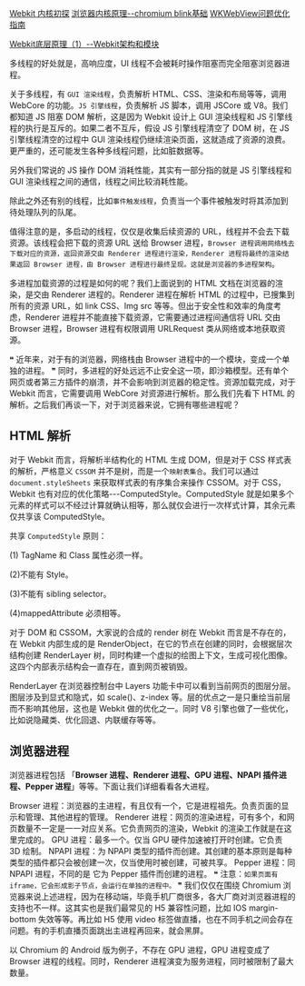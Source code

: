 <!--
 * @Author: matiastang
 * @Date: 2022-07-21 15:42:27
 * @LastEditors: matiastang
 * @LastEditTime: 2022-07-21 16:05:59
 * @FilePath: /matias-javaScript/md/WebKit/浏览器.md
 * @Description: 浏览器
-->
[Webkit 内核初探](https://zhuanlan.zhihu.com/p/181199232)
[浏览器内核原理--chromium blink基础](https://zhuanlan.zhihu.com/p/48074353)
[WKWebView问题优化指南](https://zhuanlan.zhihu.com/p/58681116)

[Webkit底层原理（1）--Webkit架构和模块](https://zhuanlan.zhihu.com/p/85014585)

多线程的好处就是，高响应度，UI 线程不会被耗时操作阻塞而完全阻塞浏览器进程。

关于多线程，有 `GUI 渲染线程`，负责解析 HTML、CSS、渲染和布局等等，调用 WebCore 的功能。`JS 引擎线程`，负责解析 JS 脚本，调用 JSCore 或 V8。我们都知道 JS 阻塞 DOM 解析，这是因为 Webkit 设计上 GUI 渲染线程和 JS 引擎线程的执行是互斥的。如果二者不互斥，假设 JS 引擎线程清空了 DOM 树，在 JS 引擎线程清空的过程中 GUI 渲染线程仍继续渲染页面，这就造成了资源的浪费。更严重的，还可能发生各种多线程问题，比如脏数据等。

另外我们常说的 JS 操作 DOM 消耗性能，其实有一部分指的就是 JS 引擎线程和 GUI 渲染线程之间的通信，线程之间比较消耗性能。

除此之外还有别的线程，比如`事件触发线程`，负责当一个事件被触发时将其添加到待处理队列的队尾。

值得注意的是，多启动的线程，仅仅是收集后续资源的 URL，线程并不会去下载资源。该线程会把下载的资源 URL 送给 Browser 进程，`Browser 进程调用网络栈去下载对应的资源，返回资源交由 Renderer 进程进行渲染，Renderer 进程将最终的渲染结果返回 Browser 进程，由 Browser 进程进行最终呈现。这就是浏览器的多进程架构`。

多进程加载资源的过程是如何的呢？我们上面说到的 HTML 文档在浏览器的渲染，是交由 Renderer 进程的。Renderer 进程在解析 HTML 的过程中，已搜集到所有的资源 URL，如 link CSS、Img src 等等。但出于安全性和效率的角度考虑，Renderer 进程并不能直接下载资源，它需要通过进程间通信将 URL 交由 Browser 进程，Browser 进程有权限调用 URLRequest 类从网络或本地获取资源。

❝ 近年来，对于有的浏览器，网络栈由 Browser 进程中的一个模块，变成一个单独的进程。
❞
同时，多进程的好处远远不止安全这一项，即沙箱模型。还有单个网页或者第三方插件的崩溃，并不会影响到浏览器的稳定性。资源加载完成，对于 Webkit 而言，它需要调用 WebCore 对资源进行解析。那么我们先看下 HTML 的解析。之后我们再谈一下，对于浏览器来说，它拥有哪些进程呢？

## HTML 解析

对于 Webkit 而言，将解析半结构化的 HTML 生成 DOM，但是对于 CSS 样式表的解析，严格意义 `CSSOM` 并不是树，而是一个`映射表集合`。我们可以通过 `document.styleSheets` 来获取样式表的有序集合来操作 CSSOM。对于 CSS，Webkit 也有对应的优化策略---ComputedStyle。ComputedStyle 就是如果多个元素的样式可以不经过计算就确认相等，那么就仅会进行一次样式计算，其余元素仅共享该 ComputedStyle。

共享 `ComputedStyle` 原则：

(1) TagName 和 Class 属性必须一样。

(2)不能有 Style。

(3)不能有 sibling selector。

(4)mappedAttribute 必须相等。

对于 DOM 和 CSSOM，大家说的合成的 render 树在 Webkit 而言是不存在的，在 Webkit 内部生成的是 RenderObject，在它的节点在创建的同时，会根据层次结构创建 RenderLayer 树，同时构建一个虚拟的绘图上下文，生成可视化图像。这四个内部表示结构会一直存在，直到网页被销毁。

RenderLayer 在浏览器控制台中 Layers 功能卡中可以看到当前网页的图层分层。图层涉及到显式和隐式，如 scale()、z-index 等。层的优点之一是只重绘当前层而不影响其他层，这也是 Webkit 做的优化之一。同时 V8 引擎也做了一些优化，比如说隐藏类、优化回退、内联缓存等等。

## 浏览器进程
浏览器进程包括 「**Browser 进程、Renderer 进程、GPU 进程、NPAPI 插件进程、Pepper 进程**」等等。下面让我们详细看看各大进程。

Browser 进程：浏览器的主进程，有且仅有一个，它是进程祖先。负责页面的显示和管理、其他进程的管理。
Renderer 进程：网页的渲染进程，可有多个，和网页数量不一定是一一对应关系。它负责网页的渲染，Webkit 的渲染工作就是在这里完成的。
GPU 进程：最多一个。仅当 GPU 硬件加速被打开时创建。它负责 3D 绘制。
NPAPI 进程：为 NPAPI 类型的插件而创建。其创建的基本原则是每种类型的插件都只会被创建一次，仅当使用时被创建，可被共享。
Pepper 进程：同 NPAPI 进程，不同的是 它为 Pepper 插件而创建的进程。
❝ 注意：`如果页面有 iframe，它会形成影子节点，会运行在单独的进程中。`
❞
我们仅仅在围绕 Chromium 浏览器来说上述进程，因为在移动端，毕竟手机厂商很多，各大厂商对浏览器进程的支持也不一样。这其实也是我们最常见的 H5 兼容性问题，比如 IOS margin-bottom 失效等等。再比如 H5 使用 video 标签做直播，也在不同手机之间会存在问题。有的手机直播页面跳出主进程再回来，就会黑屏。

以 Chromium 的 Android 版为例子，不存在 GPU 进程，GPU 进程变成了 Browser 进程的线程。同时，Renderer 进程演变为服务进程，同时被限制了最大数量。

